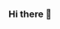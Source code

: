 ### Hi there 👋

<!--
**JorgeJimenez04/JorgeJimenez04** is a ✨ _special_ ✨ repository because its `README.md` (this file) appears on your GitHub profile.

Here are some ideas to get you started:

-I'm studying math and computer engineering in Madrid
